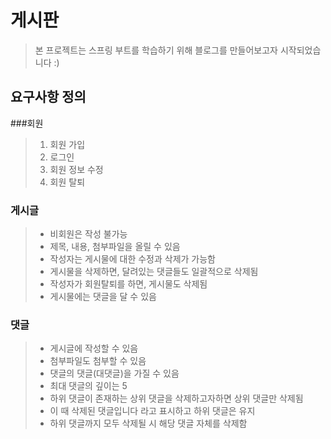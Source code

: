 # 게시판
>본 프로젝트는 스프링 부트를 학습하기 위해
블로그를 만들어보고자 시작되었습니다 :)
## 요구사항 정의

###회원 
> 1. 회원 가입
> 2. 로그인
> 3. 회원 정보 수정
> 4. 회원 탈퇴
> 
### 게시글
> * 비회원은 작성 불가능
> * 제목, 내용, 첨부파일을 올릴 수 있음
> * 작성자는 게시물에 대한 수정과 삭제가 가능함
> * 게시물을 삭제하면, 달려있는 댓글들도 일괄적으로 삭제됨
> * 작성자가 회원탈퇴를 하면, 게시물도 삭제됨
> * 게시물에는 댓글을 달 수 있음
### 댓글
>* 게시글에 작성할 수 있음
> * 첨부파일도 첨부할 수 있음
> * 댓글의 댓글(대댓글)을 가질 수 있음
> * 최대 댓글의 깊이는 5
> * 하위 댓글이 존재하는 상위 댓글을 삭제하고자하면 상위 댓글만 삭제됨
> * 이 때 삭제된 댓글입니다 라고 표시하고 하위 댓글은 유지
> * 하위 댓글까지 모두 삭제될 시 해당 댓글 자체를 삭제함
>
